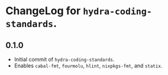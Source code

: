 # ChangeLog for `hydra-coding-standards`.

## 0.1.0

* Initial commit of `hydra-coding-standards`.
* Enables `cabal-fmt`, `fourmolu`, `hlint`, `nixpkgs-fmt`, and `statix`.
